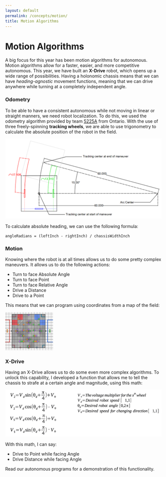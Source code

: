 ```yaml
---
layout: default
permalink: /concepts/motion/
title: Motion Algorithms
---
```


# Motion Algorithms

A big focus for this year has been motion algorithms for autonomous. Motion algorithms allow for a faster, easier, and more competitive autonomous. This year, we have built an **X-Drive** robot, which opens up a wide range of possibilities. Having a holonomic chassis means that we can have *heading-agnostic* movement functions, meaning that we can drive anywhere while turning at a completely independent angle.

### Odometry

To be able to have a consistent autonomous while not moving in linear or straight manners, we need robot localization. To do this, we used the odometry algorithm provided by team [5225A](https://www.vexforum.com/t/team-5225-introduction-to-position-tracking-document/49640) from Ontario. With the use of three freely-spinning **tracking wheels**, we are able to use trigonometry to calculate the absolute position of the robot in the field.

<img src="/assets/images/image-20191115144427806.png" style="zoom:50%;" />

To calculate absolute heading, we can use the following formula:

```
angleRadians = (leftInch - rightInch) / chassisWidthInch
```

### Motion

Knowing where the robot is at all times allows us to do some pretty complex maneuvers. It allows us to do the following actions:

- Turn to face Absolute Angle
- Turn to face Point
- Turn to face Relative Angle
- Drive a Distance
- Drive to a Point

This means that we can program using coordinates from a map of the field:

<img src="/assets/images/field planning.png" style="zoom: 15%;" />

### X-Drive

Having an X-Drive allows us to do some even more complex algorithms. To unlock this capability, I developed a function that allows me to tell the chassis to strafe at a certain angle and magnitude, using this math:

![](/assets/images/image-20191115150107968.png)

With this math, I can say:

- Drive to Point while facing Angle
- Drive Distance while facing Angle

Read our autonomous programs for a demonstration of this functionality.

